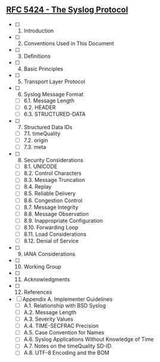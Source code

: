 
## [RFC 5424 - The Syslog Protocol](https://tools.ietf.org/html/rfc5424)

 - [ ] 1. Introduction
 - [ ] 2. Conventions Used in This Document
 - [ ] 3. Definitions
 - [ ] 4. Basic Principles
 - [ ] 5. Transport Layer Protocol
 - [ ] 6. Syslog Message Format
     - [ ] 6.1. Message Length
     - [ ] 6.2. HEADER
     - [ ] 6.3. STRUCTURED-DATA
 - [ ] 7. Structured Data IDs
    - [ ] 7.1. timeQuality
    - [ ] 7.2. origin
    - [ ] 7.3. meta
 - [ ] 8. Security Considerations
     - [ ] 8.1. UNICODE
     - [ ] 8.2. Control Characters
     - [ ] 8.3. Message Truncation
     - [ ] 8.4. Replay
     - [ ] 8.5. Reliable Delivery
     - [ ] 8.6. Congestion Control
     - [ ] 8.7. Message Integrity
     - [ ] 8.8. Message Observation
     - [ ] 8.9. Inappropriate Configuration
     - [ ] 8.10. Forwarding Loop
     - [ ] 8.11. Load Considerations
     - [ ] 8.12. Denial of Service
 - [ ] 9. IANA Considerations
 - [ ] 10. Working Group
 - [ ] 11. Acknowledgments
 - [ ] 12. References
 - [ ] Appendix A.  Implementer Guidelines
     - [ ] A.1.  Relationship with BSD Syslog
     - [ ] A.2.  Message Length
     - [ ] A.3.  Severity Values
     - [ ] A.4.  TIME-SECFRAC Precision
     - [ ] A.5.  Case Convention for Names
     - [ ] A.6.  Syslog Applications Without Knowledge of Time
     - [ ] A.7.  Notes on the timeQuality SD-ID
     - [ ] A.8.  UTF-8 Encoding and the BOM

